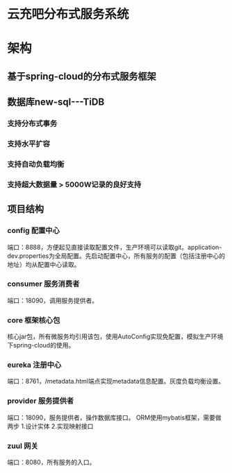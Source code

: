 # 云充吧分布式服务系统

# 架构
## 基于spring-cloud的分布式服务框架
## 数据库new-sql---TiDB
### 支持分布式事务
### 支持水平扩容
### 支持自动负载均衡
### 支持超大数据量 > 5000W记录的良好支持

## 项目结构
### config 配置中心
端口：8888，方便起见直接读取配置文件，生产环境可以读取git。application-dev.properties为全局配置。先启动配置中心，所有服务的配置（包括注册中心的地址）均从配置中心读取。

### consumer 服务消费者
端口：18090，调用服务提供者。

### core 框架核心包
核心jar包，所有微服务均引用该包，使用AutoConfig实现免配置，模拟生产环境下spring-cloud的使用。

### eureka 注册中心
端口：8761，/metadata.html端点实现metadata信息配置。灰度负载均衡设置。

### provider 服务提供者
端口：18090，服务提供者，操作数据库接口。
ORM使用mybatis框架，需要做两步
1.设计实体
2.实现映射接口

### zuul 网关
端口：8080，所有服务的入口。

